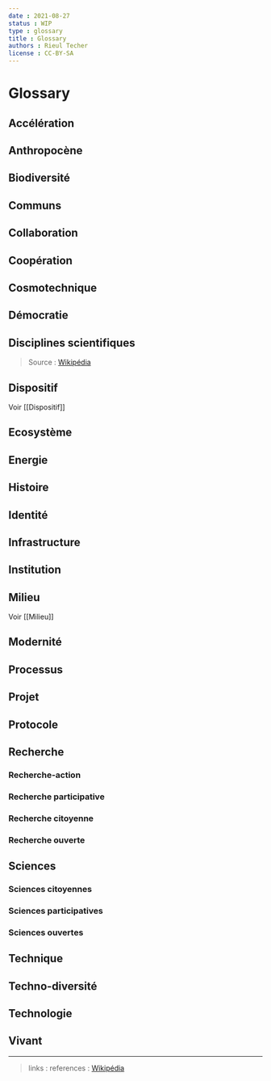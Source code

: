 ```yaml
---
date : 2021-08-27
status : WIP 
type : glossary
title : Glossary
authors : Rieul Techer
license : CC-BY-SA
---
```


Glossary
===

## Accélération

## Anthropocène

## Biodiversité

## Communs

## Collaboration

## Coopération

## Cosmotechnique

## Démocratie

## Disciplines scientifiques
> Source : [Wikipédia](https://fr.wikipedia.org/wiki/Discipline_scientifique)

## Dispositif
Voir [[Dispositif]]

## Ecosystème

## Energie

## Histoire

## Identité

## Infrastructure

## Institution

## Milieu
Voir [[Milieu]]

## Modernité

## Processus

## Projet

## Protocole

## Recherche

### Recherche-action

### Recherche participative

### Recherche citoyenne

### Recherche ouverte

## Sciences

### Sciences citoyennes

### Sciences participatives

### Sciences ouvertes

## Technique

## Techno-diversité

## Technologie

## Vivant

---
> links : 
> references : [Wikipédia](https://fr.wikipedia.org/wiki/Discipline_scientifique)





